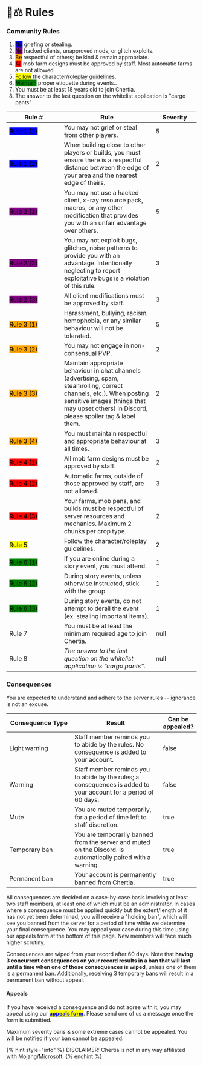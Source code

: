 # 🧑⚖ Rules

### Community Rules

1. <mark style="background-color:blue;">No</mark> griefing or stealing.
2. <mark style="background-color:purple;">No</mark> hacked clients, unapproved mods, or glitch exploits.
3. <mark style="background-color:orange;">Be</mark> respectful of others; be kind & remain appropriate.
4. <mark style="background-color:red;">All</mark> mob farm designs must be approved by staff. Most automatic farms are not allowed.
5. <mark style="background-color:yellow;">Follow</mark> the [character/roleplay guidelines](../guides/character-guide.md).
6. <mark style="background-color:green;">Maintain</mark> proper etiquette during events..
7. You must be at least 18 years old to join Chertia.
8. The answer to the last question on the whitelist application is "cargo pants"

<table data-full-width="false"><thead><tr><th width="129">Rule #</th><th>Rule</th><th width="100" data-type="rating" data-max="5">Severity</th></tr></thead><tbody><tr><td><mark style="background-color:blue;">Rule 1 (1)</mark></td><td>You may not grief or steal from other players.</td><td>5</td></tr><tr><td><mark style="background-color:blue;">Rule 1 (2)</mark></td><td>When building close to other players or builds, you must ensure there is a respectful distance between the edge of your area and the nearest edge of theirs.</td><td>2</td></tr><tr><td><mark style="background-color:purple;">Rule 2 (1)</mark></td><td>You may not use a hacked client, x-ray resource pack, macros, or any other modification that provides you with an unfair advantage over others.</td><td>5</td></tr><tr><td><mark style="background-color:purple;">Rule 2 (2)</mark></td><td>You may not exploit bugs, glitches, noise patterns to provide you with an advantage. Intentionally neglecting to report exploitative bugs is a violation of this rule.</td><td>3</td></tr><tr><td><mark style="background-color:purple;">Rule 2 (3)</mark></td><td>All client modifications must be approved by staff.</td><td>3</td></tr><tr><td><mark style="background-color:orange;">Rule 3 (1)</mark></td><td>Harassment, bullying, racism, homophobia, or any similar behaviour will not be tolerated. </td><td>5</td></tr><tr><td><mark style="background-color:orange;">Rule 3 (2)</mark></td><td>You may not engage in non-consensual PVP.</td><td>2</td></tr><tr><td><mark style="background-color:orange;">Rule 3 (3)</mark></td><td>Maintain appropriate behaviour in chat channels (advertising, spam, steamrolling, correct channels, etc.). When posting sensitive images (things that may upset others) in Discord, please spoiler tag &#x26; label them.</td><td>2</td></tr><tr><td><mark style="background-color:orange;">Rule 3 (4)</mark></td><td>You must maintain respectful and appropriate behaviour at all times.</td><td>3</td></tr><tr><td><mark style="background-color:red;">Rule 4 (1)</mark></td><td>All mob farm designs must be approved by staff.</td><td>2</td></tr><tr><td><mark style="background-color:red;">Rule 4 (2)</mark></td><td>Automatic farms, outside of those approved by staff, are not allowed.</td><td>3</td></tr><tr><td><mark style="background-color:red;">Rule 4 (3)</mark></td><td>Your farms, mob pens, and builds must be respectful of server resources and mechanics. Maximum 2 chunks per crop type.</td><td>2</td></tr><tr><td><mark style="background-color:yellow;">Rule 5</mark></td><td>Follow the character/roleplay guidelines.</td><td>2</td></tr><tr><td><mark style="background-color:green;">Rule 6 (1)</mark></td><td>If you are online during a story event, you must attend.</td><td>1</td></tr><tr><td><mark style="background-color:green;">Rule 6 (2)</mark></td><td>During story events, unless otherwise instructed, stick with the group.</td><td>1</td></tr><tr><td><mark style="background-color:green;">Rule 6 (3)</mark></td><td>During story events, do not attempt to derail the event (ex. stealing important items).</td><td>1</td></tr><tr><td>Rule 7</td><td>You must be at least the minimum required age to join Chertia.</td><td>null</td></tr><tr><td>Rule 8</td><td><em>The answer to the last question on the whitelist application is “cargo pants”.</em></td><td>null</td></tr></tbody></table>

### Consequences

You are expected to understand and adhere to the server rules -- ignorance is not an excuse.

<table><thead><tr><th width="216">Consequence Type</th><th width="352">Result</th><th data-type="checkbox">Can be appealed?</th></tr></thead><tbody><tr><td>Light warning</td><td>Staff member reminds you to abide by the rules. No consequence is added to your account.</td><td>false</td></tr><tr><td>Warning</td><td>Staff member reminds you to abide by the rules; a consequences is added to your account for a period of 60 days.</td><td>false</td></tr><tr><td>Mute</td><td>You are muted temporarily, for a period of time left to staff discretion.</td><td>true</td></tr><tr><td>Temporary ban</td><td>You are temporarily banned from the server and muted on the Discord. Is automatically paired with a warning.</td><td>true</td></tr><tr><td>Permanent ban</td><td>Your account is permanently banned from Chertia.</td><td>true</td></tr></tbody></table>

All consequences are decided on a case-by-case basis involving at least two staff members, at least one of which must be an administrator. In cases where a consequence must be applied quickly but the extent/length of it has not yet been determined, you will receive a "holding ban", which will see you banned from the server for a period of time while we determine your final consequence. You may appeal your case during this time using our appeals form at the bottom of this page. New members will face much higher scrutiny.

Consequences are wiped from your record after 60 days. Note that **having 3 concurrent consequences on your record results in a ban that will last until a time when one of those consequences is wiped**, unless one of them is a permanent ban. Additionally, receiving 3 temporary bans will result in a permanent ban without appeal.

#### **Appeals**

If you have received a consequence and do not agree with it, you may appeal using our [<mark style="color:blue;">**appeals form**</mark>](https://forms.gle/tf6AQCrLicfhHr1K9). Please send one of us a message once the form is submitted.

Maximum severity bans & some extreme cases cannot be appealed. You will be notified if your ban cannot be appealed.

{% hint style="info" %}
DISCLAIMER: Chertia is not in any way affiliated with Mojang/Microsoft.
{% endhint %}
